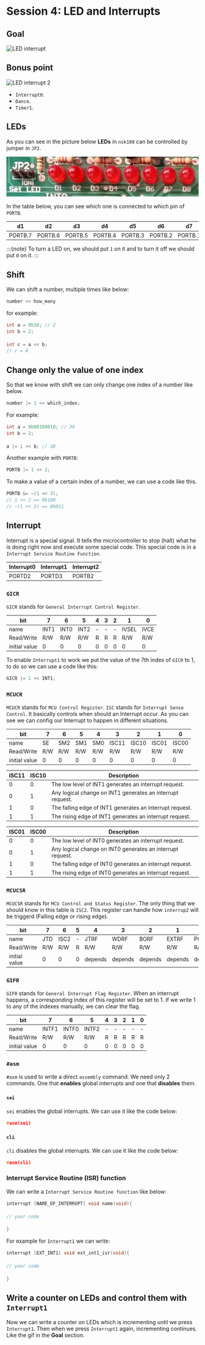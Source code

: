 # Session 4: LED and Interrupts

## Goal

![LED interrupt](figures/led_interrupt_1.gif)

## Bonus point

![LED interrupt 2](figures/led_interrupt_2.gif)

* `Interrupt0`.
* `Dance`.
* `Timer1`.

## LEDs

As you can see in the picture below **LEDs** in `nsk108` can
be controlled by jumper in `JP2`.

![nsk108 LEDs](figures/nsk108_LEDs.jpg)

In the table below, you can see which one is connected to which pin of `PORTB`.

| d1      | d2      | d3      | d4      | d5      | d6      | d7      | d8      |
| ------- | ------- | ------- | ------- | ------- | ------- | ------- | ------- |
| PORTB.7 | PORTB.6 | PORTB.5 | PORTB.4 | PORTB.3 | PORTB.2 | PORTB.1 | PORTB.0 |

:::{note}
To turn a LED on, we should put `1` on it
and to turn it off we should put `0` on it.
:::

## Shift

We can shift a number, multiple times like below:

```c
number << how_many
```

for example:

```c
int a = 0b10; // 2
int b = 2;

int c = a << b; 
// c = 8

```

## Change only the value of one index

So that we know with shift we can only change one index
of a number like below.

```c
number |= 1 << which_index;
```

For example:

```c
int a = 0b00100010; // 34
int b = 2;

a |= 1 << b; // 38
```

Another example with `PORTB`:

```c
PORTB |= 1 << 2;
```

To make a value of a certain index of a number,
we can use a code like this.

```c
PORTB &= ~(1 << 3);
// 1 << 2 == 0b100
// ~(1 << 2) == 0b011
```

## Interrupt

Interrupt is a special signal.
It tells the microcontroller to stop (halt)
what he is doing right now and execute some
special code.
This special code is in a `Interrupt Service Routine Function`.

| Interrupt0 | Interrupt1 | Interrupt2 |
| ---------- | ---------- | ---------- |
| PORTD2     | PORTD3     | PORTB2     |

### `GICR`

`GICR` stands for `General Interrupt Control Register`.

| bit           | 7    | 6    | 5    | 4   | 3   | 2   | 1     | 0    |
| ------------- | ---- | ---- | ---- | --- | --- | --- | ----- | ---- |
| name          | INT1 | INT0 | INT2 | -   | -   | -   | IVSEL | IVCE |
| Read/Write    | R/W  | R/W  | R/W  | R   | R   | R   | R/W   | R/W  |
| initial value | 0    | 0    | 0    | 0   | 0   | 0   | 0     | 0    |

To enable `Interrupt1` to work we put the value of the 7th index of `GICR` to 1,
to do so we can use a code like this:

```c
GICR |= 1 << INT1;
```

### `MCUCR`

`MCUCR` stands for `MCU Control Register`.
`ISC` stands for `Interrupt Sense Control`.
It basically controls when should an Interrupt occur.
As you can see we can config our Interrupt to happen in different situations.

| bit           | 7   | 6   | 5   | 4   | 3     | 2     | 1     | 0     |
| ------------- | --- | --- | --- | --- | ----- | ----- | ----- | ----- |
| name          | SE  | SM2 | SM1 | SM0 | ISC11 | ISC10 | ISC01 | ISC00 |
| Read/Write    | R/W | R/W | R/W | R/W | R/W   | R/W   | R/W   | R/W   |
| initial value | 0   | 0   | 0   | 0   | 0     | 0     | 0     | 0     |

| ISC11 | ISC10 | Description                                                |
| ----- | ----- | ---------------------------------------------------------- |
| 0     | 0     | The low level of INT1 generates an interrupt request.      |
| 0     | 1     | Any logical change on INT1 generates an interrupt request. |
| 1     | 0     | The falling edge of INT1 generates an interrupt request.   |
| 1     | 1     | The rising edge of INT1 generates an interrupt request.    |

| ISC01 | ISC00 | Description                                                |
| ----- | ----- | ---------------------------------------------------------- |
| 0     | 0     | The low level of INT0 generates an interrupt request.      |
| 0     | 1     | Any logical change on INT0 generates an interrupt request. |
| 1     | 0     | The falling edge of INT0 generates an interrupt request.   |
| 1     | 1     | The rising edge of INT0 generates an interrupt request.    |

### `MCUCSR`

`MCUCSR` stands for `MCU Control and Status Register`.
The only thing that we should know in this table is `ISC2`.
This register can handle how `interrup2` will be triggerd
(Falling edge or rising edge).

| bit           | 7   | 6    | 5   | 4       | 3       | 2       | 1       | 0       |
| ------------- | --- | ---- | --- | ------- | ------- | ------- | ------- | ------- |
| name          | JTD | ISC2 | -   | JTRF    | WDRF    | BORF    | EXTRF   | PORF    |
| Read/Write    | R/W | R/W  | R   | R/W     | R/W     | R/W     | R/W     | R/W     |
| initial value | 0   | 0    | 0   | depends | depends | depends | depends | depends |

### `GIFR`

`GIFR` stands for `General Interrupt Flag Register`.
When an interrupt happens, a corresponding index of
this register will be set to 1.
If we write 1 to any of the indexes manually, we
can clear the flag.

| bit           | 7     | 6     | 5     | 4   | 3   | 2   | 1   | 0   |
| ------------- | ----- | ----- | ----- | --- | --- | --- | --- | --- |
| name          | INTF1 | INTF0 | INTF2 | -   | -   | -   | -   | -   |
| Read/Write    | R/W   | R/W   | R/W   | R   | R   | R   | R   | R   |
| initial value | 0     | 0     | 0     | 0   | 0   | 0   | 0   | 0   |

### `#asm`

`#asm` is used to write a direct `assembly` command.
We need only 2 commands.
One that **enables** global interrupts and one that
**disables** them.

#### `sei`

`sei` enables the global interrupts.
We can use it like the code below:

```c
#asm(sei)
```

#### `cli`

`cli` disables the global interrupts.
We can use it like the code below:

```c
#asm(cli)
```

### Interrupt Service Routine (ISR) function

We can write a `Interrupt Service Routine function` like below:

```c
interrupt [NAME_OF_INTERRUPT] void name(void){

// your code

}
```

For example for `Interrupt1` we can write:

```c
interrupt [EXT_INT1] void ext_int1_isr(void){

// your code

}
```

## Write a counter on LEDs and control them with `Interrupt1`

Now we can write a counter on LEDs which is incrementing until
we press `Interrupt1`.
Then when we press `Interrupt1` again, incrementing continues.
Like the gif in the **Goal** section.



